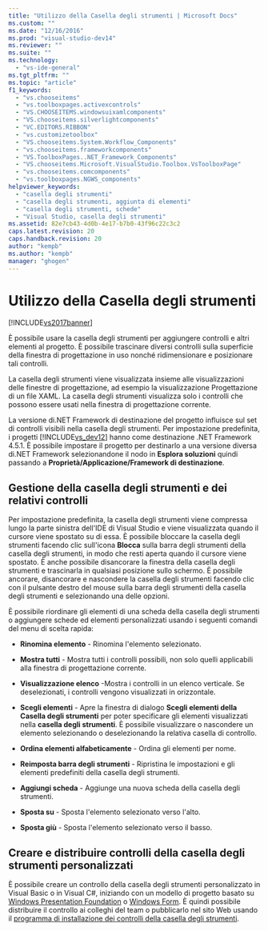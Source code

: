 ```yaml
---
title: "Utilizzo della Casella degli strumenti | Microsoft Docs"
ms.custom: ""
ms.date: "12/16/2016"
ms.prod: "visual-studio-dev14"
ms.reviewer: ""
ms.suite: ""
ms.technology: 
  - "vs-ide-general"
ms.tgt_pltfrm: ""
ms.topic: "article"
f1_keywords: 
  - "vs.chooseitems"
  - "vs.toolboxpages.activexcontrols"
  - "VS.CHOOSEITEMS.windowsuixamlcomponents"
  - "VS.chooseitems.silverlightcomponents"
  - "VC.EDITORS.RIBBON"
  - "vs.customizetoolbox"
  - "VS.chooseitems.System.Workflow_Components"
  - "vs.chooseitems.frameworkcomponents"
  - "VS.ToolboxPages..NET_Framework_Components"
  - "VS.chooseitems.Microsoft.VisualStudio.Toolbox.VsToolboxPage"
  - "vs.chooseitems.comcomponents"
  - "vs.toolboxpages.NGWS_components"
helpviewer_keywords: 
  - "casella degli strumenti"
  - "casella degli strumenti, aggiunta di elementi"
  - "casella degli strumenti, schede"
  - "Visual Studio, casella degli strumenti"
ms.assetid: 82e7cb43-4d0b-4e17-b7b0-43f96c22c3c2
caps.latest.revision: 20
caps.handback.revision: 20
author: "kempb"
ms.author: "kempb"
manager: "ghogen"
---
```

# Utilizzo della Casella degli strumenti
[!INCLUDE[vs2017banner](../code-quality/includes/vs2017banner.md)]

È possibile usare la casella degli strumenti per aggiungere controlli e altri elementi al progetto.  È possibile trascinare diversi controlli sulla superficie della finestra di progettazione in uso nonché ridimensionare e posizionare tali controlli.  
  
 La casella degli strumenti viene visualizzata insieme alle visualizzazioni delle finestre di progettazione, ad esempio la visualizzazione Progettazione di un file XAML.  La casella degli strumenti visualizza solo i controlli che possono essere usati nella finestra di progettazione corrente.  
  
 La versione di.NET Framework di destinazione del progetto influisce sul set di controlli visibili nella casella degli strumenti.  Per impostazione predefinita, i progetti [!INCLUDE[vs_dev12](../data-tools/includes/vs_dev12_md.md)] hanno come destinazione .NET Framework 4.5.1.  È possibile impostare il progetto per destinarlo a una versione diversa di.NET Framework selezionandone il nodo in **Esplora soluzioni** quindi passando a **Proprietà\/Applicazione\/Framework di destinazione**.  
  
## Gestione della casella degli strumenti e dei relativi controlli  
 Per impostazione predefinita, la casella degli strumenti viene compressa lungo la parte sinistra dell'IDE di Visual Studio e viene visualizzata quando il cursore viene spostato su di essa.  È possibile bloccare la casella degli strumenti facendo clic sull'icona **Blocca** sulla barra degli strumenti della casella degli strumenti, in modo che resti aperta quando il cursore viene spostato.  È anche possibile disancorare la finestra della casella degli strumenti e trascinarla in qualsiasi posizione sullo schermo.  È possibile ancorare, disancorare e nascondere la casella degli strumenti facendo clic con il pulsante destro del mouse sulla barra degli strumenti della casella degli strumenti e selezionando una delle opzioni.  
  
 È possibile riordinare gli elementi di una scheda della casella degli strumenti o aggiungere schede ed elementi personalizzati usando i seguenti comandi del menu di scelta rapida:  
  
-   **Rinomina elemento** \- Rinomina l'elemento selezionato.  
  
-   **Mostra tutti** \- Mostra tutti i controlli possibili, non solo quelli applicabili alla finestra di progettazione corrente.  
  
-   **Visualizzazione elenco** \-Mostra i controlli in un elenco verticale.  Se deselezionati, i controlli vengono visualizzati in orizzontale.  
  
-   **Scegli elementi** \- Apre la finestra di dialogo **Scegli elementi della Casella degli strumenti** per poter specificare gli elementi visualizzati nella **casella degli strumenti**.   È possibile visualizzare o nascondere un elemento selezionando o deselezionando la relativa casella di controllo.  
  
-   **Ordina elementi alfabeticamente** \- Ordina gli elementi per nome.  
  
-   **Reimposta barra degli strumenti** \- Ripristina le impostazioni e gli elementi predefiniti della casella degli strumenti.  
  
-   **Aggiungi scheda** \- Aggiunge una nuova scheda della casella degli strumenti.  
  
-   **Sposta su** \- Sposta l'elemento selezionato verso l'alto.  
  
-   **Sposta giù** \- Sposta l'elemento selezionato verso il basso.  
  
## Creare e distribuire controlli della casella degli strumenti personalizzati  
 È possibile creare un controllo della casella degli strumenti personalizzato in Visual Basic o in Visual C\#, iniziando con un modello di progetto basato su [Windows Presentation Foundation](../extensibility/creating-a-wpf-toolbox-control.md) o [Windows Form](../misc/how-to-create-a-toolbox-control-that-uses-windows-forms.md).  È quindi possibile distribuire il controllo ai colleghi del team o pubblicarlo nel sito Web usando il [programma di installazione dei controlli della casella degli strumenti](http://download.microsoft.com/download/8/3/6/836657BD-9CCB-4ED4-B9D2-FB769473B284/TCI_whitepaper.docx).